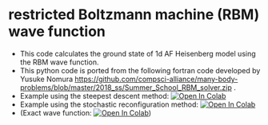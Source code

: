 # restricted Boltzmann machine (RBM) wave function

- This code calculates the ground state of 1d AF Heisenberg model using the RBM wave function.
- This python code is ported from the following fortran code developed by Yusuke Nomura
https://github.com/compsci-alliance/many-body-problems/blob/master/2018_ss/Summer_School_RBM_solver.zip .
- Example using the steepest descent method:
[![Open In Colab](https://colab.research.google.com/assets/colab-badge.svg)](https://colab.research.google.com/github/ryuikaneko/rbm_wave_function/blob/master/code_rbm_sd.ipynb)
- Example using the stochastic reconfiguration method:
[![Open In Colab](https://colab.research.google.com/assets/colab-badge.svg)](https://colab.research.google.com/github/ryuikaneko/rbm_wave_function/blob/master/code_rbm_sr.ipynb)
- (Exact wave function:
[![Open In Colab](https://colab.research.google.com/assets/colab-badge.svg)](https://colab.research.google.com/github/ryuikaneko/rbm_wave_function/blob/master/code_exact.ipynb))
